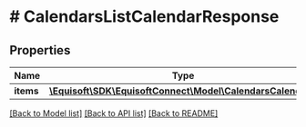 # # CalendarsListCalendarResponse

## Properties

Name | Type | Description | Notes
------------ | ------------- | ------------- | -------------
**items** | [**\Equisoft\SDK\EquisoftConnect\Model\CalendarsCalendar[]**](CalendarsCalendar.md) |  |

[[Back to Model list]](../../README.md#models) [[Back to API list]](../../README.md#endpoints) [[Back to README]](../../README.md)
